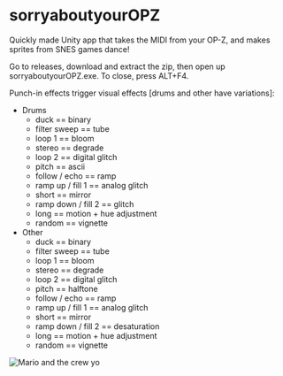 # sorryaboutyourOPZ

Quickly made Unity app that takes the MIDI from your OP-Z, and makes sprites from SNES games dance!

Go to releases, download and extract the zip, then open up sorryaboutyourOPZ.exe.
To close, press ALT+F4.

Punch-in effects trigger visual effects [drums and other have variations]:
* Drums
  * duck == binary
  * filter sweep == tube
  * loop 1 == bloom
  * stereo == degrade
  * loop 2 == digital glitch
  * pitch == ascii
  * follow / echo == ramp
  * ramp up / fill 1 == analog glitch
  * short == mirror
  * ramp down / fill 2 == glitch
  * long == motion + hue adjustment
  * random == vignette
* Other
  * duck == binary
  * filter sweep == tube
  * loop 1 == bloom
  * stereo == degrade
  * loop 2 == digital glitch
  * pitch == halftone
  * follow / echo == ramp
  * ramp up / fill 1 == analog glitch
  * short == mirror
  * ramp down / fill 2 == desaturation
  * long == motion + hue adjustment
  * random == vignette

![Mario and the crew yo](https://i.imgur.com/m9sr6f8.png)
